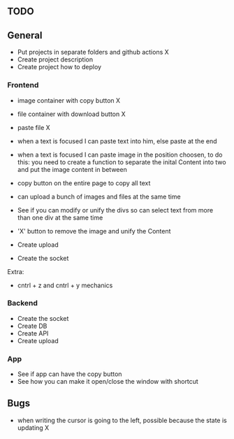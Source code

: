 ## TODO

## General

- Put projects in separate folders and github actions X
- Create project description
- Create project how to deploy

### Frontend
- image container with copy button X
- file container with download button X
- paste file X
- when a text is focused I can paste text into him, else paste at the end
- when a text is focused I can paste image in the position choosen, to do this: you need to create a function to separate the inital Content into two and put the image content in between 
- copy button on the entire page to copy all text
- can upload a bunch of images and files at the same time

- See if you can modify or unify the divs so can select text from more than one div at the same time
- 'X' button to remove the image and unify the Content

- Create upload
- Create the socket

Extra:
- cntrl + z and cntrl + y mechanics

### Backend

- Create the socket
- Create DB
- Create API
- Create upload

### App

- See if app can have the copy button
- See how you can make it open/close the window with shortcut 


## Bugs

- when writing the cursor is going to the left, possible because the state is updating X